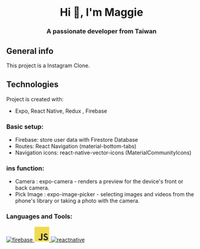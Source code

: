 <h1 align="center">Hi 👋, I'm Maggie</h1>
<h3 align="center">A passionate developer from Taiwan</h3>

## General info

This project is a Instagram Clone.

<!-- <img src="https://maggiepractice.s3.amazonaws.com/quotegenerator2.gif" width="600" /> -->

<!-- Website Demo✨: https://105306005.github.io/Quote-practice/ -->

## Technologies

Project is created with:
- Expo, React Native, Redux , Firebase

### Basic setup:
- Firebase: store user data with Firestore Database
- Routes: React Navigation (material-bottom-tabs)
- Navigation icons: react-native-vector-icons (MaterialCommunityIcons)

### ins function:
- Camera : expo-camera - renders a preview for the device's front or back camera.
- Pick Image : expo-image-picker - selecting images and videos from the phone's library or taking a photo with the camera.


<h3 align="left">Languages and Tools:</h3>
<p align="left"> <a href="https://firebase.google.com/" target="_blank"> <img src="https://www.vectorlogo.zone/logos/firebase/firebase-icon.svg" alt="firebase" width="40" height="40"/> </a> <a href="https://developer.mozilla.org/en-US/docs/Web/JavaScript" target="_blank"> <img src="https://raw.githubusercontent.com/devicons/devicon/master/icons/javascript/javascript-original.svg" alt="javascript" width="40" height="40"/> </a> <a href="https://reactnative.dev/" target="_blank"> <img src="https://reactnative.dev/img/header_logo.svg" alt="reactnative" width="40" height="40"/> </a> </p>
